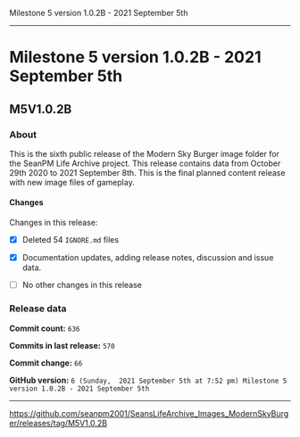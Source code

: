 Milestone 5 version 1.0.2B - 2021 September 5th

***

# Milestone 5 version 1.0.2B - 2021 September 5th

## M5V1.0.2B

### About

This is the sixth public release of the Modern Sky Burger image folder for the SeanPM Life Archive project. This release contains data from October 29th 2020 to 2021 September 8th. This is the final planned content release with new image files of gameplay.

#### Changes
 
<!--
- [x]  Added images for 2021 January to 2021 September

- [x] Updated documentation and archived old files

- [x] Added the final notice

- [x] Archived discussion and release data

- [x] Added support for the `.github` directory

- [x] Added Git config files (`.editorconfig` `.gitattributes` `.gitignore`)

- [x] Added X-Text files (`AUTHORS` `COPYING` `CREDITS` `INSTALL`)

- [x] Added a makefile

- [ ] No other content included in this release

!-->
Changes in this release:


- [x]  Deleted 54 `IGNORE.md` files

- [x] Documentation updates, adding release notes, discussion and issue data.

- [ ] No other changes in this release

### Release data

**Commit count:** `636`

**Commits in last release:** `570`

**Commit change:** `66`

**GitHub version:** `6 (Sunday,  2021 September 5th at 7:52 pm) Milestone 5 version 1.0.2B - 2021 September 5th`

***

https://github.com/seanpm2001/SeansLifeArchive_Images_ModernSkyBurger/releases/tag/M5V1.0.2B

